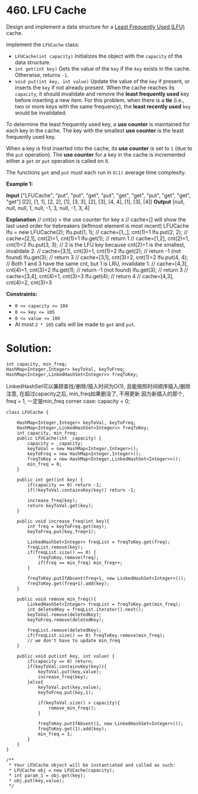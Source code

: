 # 460. LFU Cache
Design and implement a data structure for a  [Least Frequently Used (LFU)](https://en.wikipedia.org/wiki/Least_frequently_used)  cache.

Implement the  `LFUCache`  class:

-   `LFUCache(int capacity)`  Initializes the object with the  `capacity`  of the data structure.
-   `int get(int key)`  Gets the value of the  `key`  if the  `key`  exists in the cache. Otherwise, returns  `-1`.
-   `void put(int key, int value)`  Update the value of the  `key`  if present, or inserts the  `key`  if not already present. When the cache reaches its  `capacity`, it should invalidate and remove the  **least frequently used**  key before inserting a new item. For this problem, when there is a  **tie**  (i.e., two or more keys with the same frequency), the  **least recently used**  `key`  would be invalidated.

To determine the least frequently used key, a  **use counter**  is maintained for each key in the cache. The key with the smallest  **use counter**  is the least frequently used key.

When a key is first inserted into the cache, its  **use counter**  is set to  `1`  (due to the  `put`  operation). The  **use counter**  for a key in the cache is incremented either a  `get`  or  `put`  operation is called on it.

The functions `get` and `put` must each run in  `O(1)`  average time complexity.

**Example 1:**

**Input**
["LFUCache", "put", "put", "get", "put", "get", "get", "put", "get", "get", "get"]
[[2], [1, 1], [2, 2], [1], [3, 3], [2], [3], [4, 4], [1], [3], [4]]
**Output**
[null, null, null, 1, null, -1, 3, null, -1, 3, 4]

**Explanation**
// cnt(x) = the use counter for key x
// cache=[] will show the last used order for tiebreakers (leftmost element is  most recent)
LFUCache lfu = new LFUCache(2);
lfu.put(1, 1);   // cache=[1,_], cnt(1)=1
lfu.put(2, 2);   // cache=[2,1], cnt(2)=1, cnt(1)=1
lfu.get(1);      // return 1
                 // cache=[1,2], cnt(2)=1, cnt(1)=2
lfu.put(3, 3);   // 2 is the LFU key because cnt(2)=1 is the smallest, invalidate 2.
                 // cache=[3,1], cnt(3)=1, cnt(1)=2
lfu.get(2);      // return -1 (not found)
lfu.get(3);      // return 3
                 // cache=[3,1], cnt(3)=2, cnt(1)=2
lfu.put(4, 4);   // Both 1 and 3 have the same cnt, but 1 is LRU, invalidate 1.
                 // cache=[4,3], cnt(4)=1, cnt(3)=2
lfu.get(1);      // return -1 (not found)
lfu.get(3);      // return 3
                 // cache=[3,4], cnt(4)=1, cnt(3)=3
lfu.get(4);      // return 4
                 // cache=[4,3], cnt(4)=2, cnt(3)=3

**Constraints:**

-   `0 <= capacity <= 104`
-   `0 <= key <= 105`
-   `0 <= value <= 109`
-   At most  `2 * 105` calls will be made to  `get`  and  `put`.


# Solution: 
```
int capacity, min_freq; 
HashMap<Integer,Integer> keyToVal, keyToFreq; HashMap<Integer,LinkedHashSet<Integer>> freqToKey; 
```
LinkedHashSet可以兼顾查找/删除/插入时间为O(1), 且能按照时间顺序插入/删除
注意, 在超过capacity之后, min_freq如果删没了, 不用更新 因为新插入的那个, freq = 1, 一定是min_freq 
corner case: capacity = 0;
```
class LFUCache {

    HashMap<Integer,Integer> keyToVal, keyToFreq;
    HashMap<Integer,LinkedHashSet<Integer>> freqToKey;
    int capacity, min_freq;
    public LFUCache(int _capacity) {
        capacity = _capacity;
        keyToVal = new HashMap<Integer,Integer>();
        keyToFreq = new HashMap<Integer,Integer>();
        freqToKey = new HashMap<Integer,LinkedHashSet<Integer>>();
        min_freq = 0;
    }
    
    public int get(int key) {
        if(capacity == 0) return -1;
        if(!keyToVal.containsKey(key)) return -1;
        
        increase_freq(key);
        return keyToVal.get(key);
    }
    
    public void increase_freq(int key){
        int freq = keyToFreq.get(key);
        keyToFreq.put(key,freq+1);
        
        LinkedHashSet<Integer> freqList = freqToKey.get(freq);
        freqList.remove(key);
        if(freqList.size() == 0) {
            freqToKey.remove(freq);
            if(freq == min_freq) min_freq++;
        }
        
        freqToKey.putIfAbsent(freq+1, new LinkedHashSet<Integer>());
        freqToKey.get(freq+1).add(key);
    }
    
    public void remove_min_freq(){
        LinkedHashSet<Integer> freqList = freqToKey.get(min_freq);
        int deletedKey = freqList.iterator().next();
        keyToVal.remove(deletedKey);
        keyToFreq.remove(deletedKey);
        
        freqList.remove(deletedKey);
        if(freqList.size() == 0) freqToKey.remove(min_freq);
        // we don't have to update min_freq
    }
    
    public void put(int key, int value) {
        if(capacity == 0) return;
        if(keyToVal.containsKey(key)){
            keyToVal.put(key,value);
            increase_freq(key);
        }else{
            keyToVal.put(key,value);
            keyToFreq.put(key,1);
            
            if(keyToVal.size() > capacity){
                remove_min_freq();
            }
            
            freqToKey.putIfAbsent(1, new LinkedHashSet<Integer>());
            freqToKey.get(1).add(key);
            min_freq = 1;
        }
    }
}

/**
 * Your LFUCache object will be instantiated and called as such:
 * LFUCache obj = new LFUCache(capacity);
 * int param_1 = obj.get(key);
 * obj.put(key,value);
 */
```